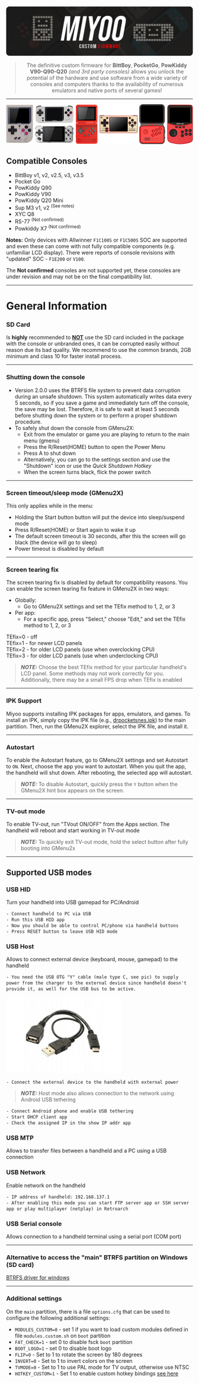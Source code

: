 
![miyoo-cfw](imgs/miyoo-cfw.png)

<div align="center">
	<blockquote>
	The definitive custom firmware for <b>BittBoy</b>, <b>PocketGo</b>, <b>PowKiddy V90-Q90-Q20</b> <i>(and 3rd party consoles)</i> allows you unlock the potential of the hardware and use software from a wide variety of consoles and computers thanks to the availability of numerous emulators and native ports of several games!
	</blockquote>
</div>

---

![miyoo-consoles](imgs/miyoo-consoles.png)

## Compatible Consoles

- BittBoy v1, v2, v2.5, v3, v3.5
- Pocket Go
- PowKiddy Q90
- PowKiddy V90
- PowKiddy Q20 Mini
- Sup M3 v1, v2 <sup>(See notes)</sup>
- XYC Q8
- RS-77 <sup>(Not confirmed)</sup>
- Powkiddy X7 <sup>(Not confirmed)</sup>

**Notes:**  Only devices with Allwinner ``F1C100S`` or ``F1C500S`` SOC are supported and even these can come with not fully compatible components (e.g. unfamiliar LCD display). There were reports of console revisions with "updated" SOC - ``F1E200`` or ``V100``.

The **Not confirmed** consoles are not supported yet, these consoles are under revision and may not be on the final compatibility list.

---

# General Information

### SD Card
Is <b>highly</b> recommended to <b><u>NOT</u></b> use the SD card included in the package with the console or unbranded ones, it can be corrupted easily without reason due its bad quality. We recommend to use the common brands, 2GB minimum and class 10 for faster install process.

---

### Shutting down the console

- Version 2.0.0 uses the BTRFS file system to prevent data corruption during an unsafe shutdown. This system automatically writes data every 5 seconds, so if you save a game and immediately turn off the console, the save may be lost. Therefore, it is safe to wait at least 5 seconds before shutting down the system or to perform a proper shutdown procedure.
- To safely shut down the console from GMenu2X:
	- Exit from the emulator or game you are playing to return to the main menu (gmenu)
	- Press the R/Reset(HOME) button to open the Power Menu
	- Press A to shut down
	- Alternatively, you can go to the settings section and use the "Shutdown" icon or use the *Quick Shutdown Hotkey*
	- When the screen turns black, flick the power switch

---
 
### Screen timeout/sleep mode (GMenu2X)

This only applies while in the menu:

- Holding the Start button button will put the device into sleep/suspend mode
- Press R/Reset(HOME) or Start again to wake it up
- The default screen timeout is 30 seconds, after this the screen will go black (the device will go to sleep)
- Power timeout is disabled by default

---
### Screen tearing fix

The screen tearing fix is disabled by default for compatibility reasons. You can enable the screen tearing fix feature in GMenu2X in two ways:
- Globally:
  - Go to GMenu2X settings and set the TEfix method to 1, 2, or 3
- Per app:
  - For a specific app, press "Select," choose "Edit," and set the TEfix method to 1, 2, or 3

TEfix=0 - off  
TEfix=1 - for newer LCD panels  
TEfix=2 - for older LCD panels (use when overclocking CPU)  
TEfix=3 - for older LCD panels (use when underclocking CPU)  

> **_NOTE:_**  Choose the best TEfix method for your particular handheld's LCD panel. Some methods may not work correctly for you. Additionally, there may be a small FPS drop when TEfix is enabled

---
### IPK Support

Miyoo supports installing IPK packages for apps, emulators, and games. To install an IPK, simply copy the IPK file (e.g., [drpocketsnes.ipk](https://github.com/Apaczer/DrPocketSNES/releases/download/7.2.3/drpocketsnes.ipk)) to the main partition. Then, run the GMenu2X explorer, select the IPK file, and install it.

---

### Autostart

To enable the Autostart feature, go to GMenu2X settings and set Autostart to `ON`. Next, choose the app you want to autostart. When you quit the app, the handheld will shut down. After rebooting, the selected app will autostart. 
> **_NOTE:_**  To disable Autostart, quickly press the `Y` button when the GMenu2X hint box appears on the screen.

---

### TV-out mode

To enable TV-out, run "TVout ON/OFF" from the Apps section. The handheld will reboot and start working in TV-out mode

> **_NOTE:_**  To quickly exit TV-out mode, hold the select button after fully booting into GMenu2x

---

## Supported USB modes

### USB HID

Turn your handheld into USB gamepad for PC/Android

    - Connect handheld to PC via USB
    - Run this USB HID app
    - Now you should be able to control PC/phone via handheld buttons
    - Press RESET button to leave USB HID mode
	
### USB Host

Allows to connect external device (keyboard, mouse, gamepad) to the handheld

    - You need the USB OTG "Y" cable (male type C, see pic) to supply power from the charger to the external device since handheld doesn't provide it, as well for the USB bus to be active.

![type_c_cable](imgs/type_c_cable.jpg)

    - Connect the external device to the handheld with external power

> **_NOTE:_**  Host mode also allows connection to the network using Android USB tethering

    - Connect Android phone and enable USB tethering
    - Start DHCP client app
    - Check the assigned IP in the show IP addr app


### USB MTP

Allows to transfer files between a handheld and a PC using a USB connection

### USB Network

Enable network on the handheld

    - IP address of handheld: 192.168.137.1
    - After enabling this mode you can start FTP server app or SSH server app or play multiplayer (netplay) in Retroarch

### USB Serial console

Allows connection to a handheld terminal using a serial port (COM port)

---

### Alternative to access the "main" BTRFS partition on Windows (SD card)

[BTRFS driver for windows](https://github.com/maharmstone/btrfs)

---
### Additional settings

On the `main` partition, there is a file `options.cfg` that can be used to configure the following additional settings:


* `MODULES_CUSTOM=0` - set 1 if you want to load custom modules defined in file `modules.custom.sh` on `boot` partition
* `FAT_CHECK=1`  - set 0 to disable fsck `boot` partition
* `BOOT_LOGO=1` - set 0 to disable boot logo
* `FLIP=0` - Set to 1 to rotate the screen by 180 degrees
* `INVERT=0` - Set to 1 to invert colors on the screen
* `TVMODE=0` - Set to 1 to use PAL mode for TV output, otherwise use NTSC 
* `HOTKEY_CUSTOM=1` - Set 1 to enable custom hotkey bindings [see here](https://github.com/MiyooCFW/daemon?tab=readme-ov-file#config)


